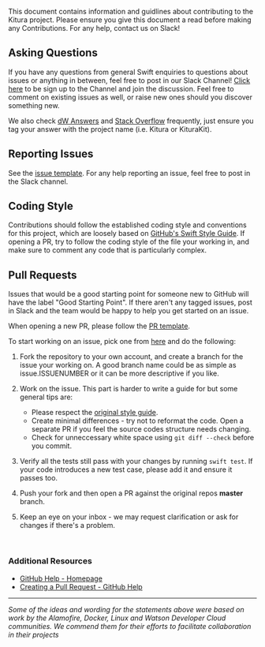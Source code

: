 This document contains information and guidlines about contributing to the Kitura project. Please ensure you give this document a read before making any Contributions. For any help, contact us on Slack!

## Asking Questions

If you have any questions from general Swift enquiries to questions about issues or anything in between, feel free to post in our Slack Channel! [Click here](http://swift-at-ibm-slack.mybluemix.net/) to be sign up to the Channel and join the discussion. Feel free to comment on existing issues as well, or raise new ones should you discover something new.

We also check [dW Answers](https://developer.ibm.com/answers/smart-spaces/213/swift.htmlindex.html) and [Stack Overflow](https://www.stackoverflow.com) frequently, just ensure you tag your answer with the project name (i.e. Kitura or KituraKit).

## Reporting Issues

See the [issue template](ISSUE_TEMPLATE.md). For any help reporting an issue, feel free to post in the Slack channel.

## Coding Style

Contributions should follow the established coding style and conventions for this project,
which are loosely based on [GitHub's Swift Style Guide](https://github.com/github/swift-style-guide). If opening a PR, try to follow the coding style of the file your working in, and make sure to comment any code that is particularly complex.

## Pull Requests

Issues that would be a good starting point for someone new to GitHub will have the label "Good Starting Point". If there aren't any tagged issues, post in Slack and the team would be happy to help you get started on an issue.

 When opening a new PR, please follow the [PR template](PULL_REQUEST_TEMPLATE.md).

To start working on an issue, pick one from [here](https://github.com/IBM-Swift/Kitura/issues) and do the following:

1. Fork the repository to your own account, and create a branch for the issue your working on. A good branch name could be as simple as issue.ISSUENUMBER or it can be more descriptive if you like.

2. Work on the issue. This part is harder to write a guide for but some general tips are:

   * Please respect the [original style guide](https://github.com/github/swift-style-guide).
   * Create minimal differences - try not to reformat the code. Open a separate PR if you feel the source codes structure needs changing.
   * Check for unneccessary white space using `git diff --check` before you commit.

3. Verify all the tests still pass with your changes by running `swift test`. If your code introduces a new test case, please add it and ensure it passes too.

4. Push your fork and then open a PR against the original repos **master** branch.

5. Keep an eye on your inbox - we may request clarification or ask for changes if there's a problem.

   ​

### Additional Resources

* [GitHub Help - Homepage](https://help.github.com)
* [Creating a Pull Request - GitHub Help](https://help.github.com/articles/creating-a-pull-request/)

---

*Some of the ideas and wording for the statements above were based on work by the Alamofire, Docker, Linux and Watson Developer Cloud communities. We commend them for their efforts to facilitate collaboration in their projects*